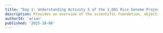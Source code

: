 ```yaml
---
title: "Day 1: Understanding Activity 5 of the 1,001 Rice Genome Project"
description: Provides an overview of the scientific foundation, objectives, and implementation strategy of the 1k1 Rice Genome Project, highlighting Activity 5 and the development of the Philippine Rice Genome Database.
authorId: 'arian'
published: '2025-10-06'
---
```

